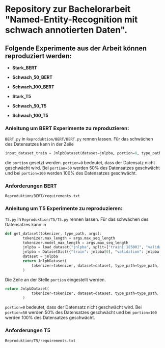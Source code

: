 # Repository zur Bachelorarbeit "Named-Entity-Recognition mit schwach annotierten Daten". 

## Folgende Experimente aus der Arbeit können reproduziert werden:

- **Stark_BERT**

- **Schwach_50_BERT**

- **Schwach_100_BERT**

- **Stark_T5**

- **Schwach_50_T5**

- **Schwach_100_T5**

### Anleitung um BERT Experimente zu reproduzieren:

`BERT.py` in `Reproduktion/BERT/BERT.py` rennen lassen. Für das schwächen des Datensatzes kann in der Zeile

```python
input_dataset_train = JnlpbDataset(dataset=jnlpba, portion=0, type_path="train")
```

die `portion` gesetzt werden. `portion=0` bedeutet, dass der Datensatz nicht geschwächt wird. Bei `portion=50` werden 50% des Datensatzes geschwächt und bei `portion=100` werden 100% des Datensatzes geschwächt.

### Anforderungen BERT

`Reproduktion/BERT/requirements.txt`


### Anleitung um T5 Experimente zu reproduzieren:

`T5.py` in `Reproduktion/T5/T5.py` rennen lassen. Für das schwächen des Datensatzes kann in 

```python
def get_dataset(tokenizer, type_path, args):
        tokenizer.max_length = args.max_seq_length
        tokenizer.model_max_length = args.max_seq_length
        jnlpba = load_dataset("jnlpba", split=["train[:18500]", "validation[:3500]"])
        jnlpba = DatasetDict({"train": jnlpba[0], "validation": jnlpba[1]})
        dataset = jnlpba
        return JnlpbDataset(
            tokenizer=tokenizer, dataset=dataset, type_path=type_path, portion=0
        )
```

Die Zeile an der Stelle `portion` eingestellt werden.

```python
return JnlpbDataset(
            tokenizer=tokenizer, dataset=dataset, type_path=type_path, portion=0
        )
```

`portion=0` bedeutet, dass der Datensatz nicht geschwächt wird. Bei `portion=50` werden 50% des Datensatzes geschwächt und bei `portion=100` werden 100% des Datensatzes geschwächt.

### Anforderungen T5

`Reproduktion/T5/requirements.txt`
